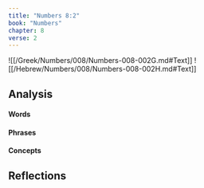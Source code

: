 ```yaml
---
title: "Numbers 8:2"
book: "Numbers"
chapter: 8
verse: 2
---
```

![[/Greek/Numbers/008/Numbers-008-002G.md#Text]]
![[/Hebrew/Numbers/008/Numbers-008-002H.md#Text]]

## Analysis

#### Words

#### Phrases

#### Concepts

## Reflections
